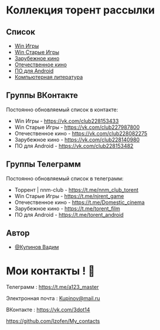 
# Коллекция торент рассылки

## Список

 - [Win Игры](https://github.com/Izofen/torrent/tree/main/Win%20%D0%98%D0%B3%D1%80%D1%8B)
 - [Win Старые Игры](https://github.com/Izofen/torrent/tree/main/Win%20%D0%A1%D1%82%D0%B0%D1%80%D1%8B%D0%B5%20%D0%98%D0%B3%D1%80%D1%8B)
 - [Зарубежное кино](https://github.com/Izofen/torrent/tree/main/%D0%97%D0%B0%D1%80%D1%83%D0%B1%D0%B5%D0%B6%D0%BD%D0%BE%D0%B5%20%D0%BA%D0%B8%D0%BD%D0%BE)
 - [Отечественное кино](https://github.com/Izofen/torrent/tree/main/%D0%9E%D1%82%D0%B5%D1%87%D0%B5%D1%81%D1%82%D0%B2%D0%B5%D0%BD%D0%BD%D0%BE%D0%B5%20%D0%BA%D0%B8%D0%BD%D0%BE)
 - [ПО для Android](https://github.com/Izofen/torrent/tree/main/%D0%9F%D0%9E%20%D0%B4%D0%BB%D1%8F%20Android)
 - [Компьютерная литература](https://github.com/Izofen/torrent/tree/main/%D0%9A%D0%BE%D0%BC%D0%BF%D1%8C%D1%8E%D1%82%D0%B5%D1%80%D0%BD%D0%B0%D1%8F%20%D0%BB%D0%B8%D1%82%D0%B5%D1%80%D0%B0%D1%82%D1%83%D1%80%D0%B0)

## Группы ВКонтакте

Постоянно обновляемый список в контакте:

- Win Игры           - https://vk.com/club228153433
- Win Старые Игры    - https://vk.com/club227987800
- Отечественное кино - https://vk.com/club228082275
- Зарубежное кино    - https://vk.com/club228140980
- ПО для Android     - https://vk.com/club228153482   


## Группы Телеграмм

Постоянно обновляемый список в телеграмм:

- Торрент | nnm-club - https://t.me/nnm_club_torent
- Win Старые Игры    - https://t.me/njrent_game
- Отечественное кино - https://t.me/Domestic_cinema
- Зарубежное кино    - https://t.me/torent_film
- ПО для Android     - https://t.me/torent_android


## Автор

- [@Купинов Вадим ](https://t.me/a123_master)


# Мои контакты ! 👋  

Телеграмм           :  https://t.me/a123_master

Электронная почта   :  Kupinov@mail.ru

ВКонтакте           :  https://vk.com/3dot14


https://github.com/Izofen/My_contacts

